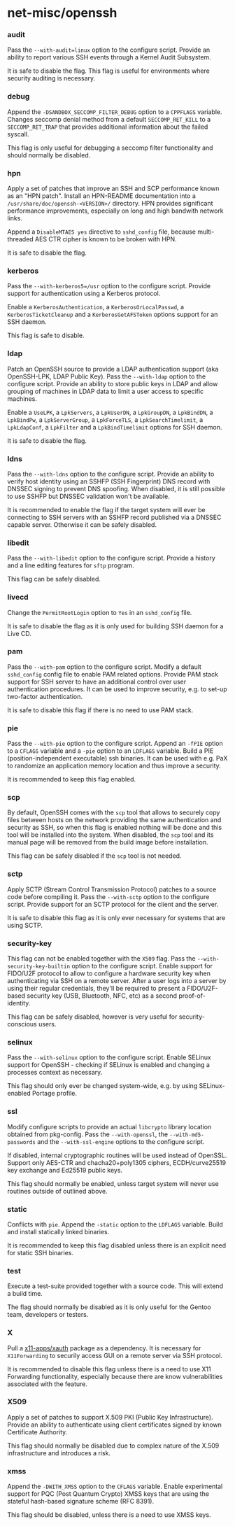 # net-misc/openssh

### audit
Pass the `--with-audit=linux` option to the configure script. Provide an ability to report various SSH events through a Kernel Audit Subsystem.

It is safe to disable the flag. This flag is useful for environments where security auditing is necessary.

### debug
Append the `-DSANDBOX_SECCOMP_FILTER_DEBUG` option to a `CPPFLAGS` variable. Changes seccomp denial method from a default `SECCOMP_RET_KILL` to a `SECCOMP_RET_TRAP` that provides additional information about the failed syscall.

This flag is only useful for debugging a seccomp filter functionality and should normally be disabled.

### hpn
Apply a set of patches that improve an SSH and SCP performance known as an "HPN patch". Install an HPN-README documentation into a `/usr/share/doc/openssh-<VERSION>/` directory. HPN provides significant performance improvements, especially on long and high bandwith network links.

Append a `DisableMTAES yes` directive to `sshd_config` file, because multi-threaded AES CTR cipher is known to be broken with HPN.

It is safe to disable the flag.

### kerberos
Pass the `--with-kerberos5=/usr` option to the configure script. Provide support for authentication using a Kerberos protocol.

Enable a `KerberosAuthentication`, a `KerberosOrLocalPasswd`, a `KerberosTicketCleanup` and a `KerberosGetAFSToken` options support for an SSH daemon.

This flag is safe to disable.

### ldap
Patch an OpenSSH source to provide a LDAP authentication support (aka OpenSSH-LPK, LDAP Public Key). Pass the `--with-ldap` option to the configure script. Provide an ability to store public keys in LDAP and allow grouping of machines in LDAP data to limit a user access to specific machines.

Enable a `UseLPK`, a `LpkServers`, a `LpkUserDN`, a `LpkGroupDN`, a `LpkBindDN`, a `LpkBindPw`, a `LpkServerGroup`, a `LpkForceTLS`, a `LpkSearchTimelimit`, a `LpkLdapConf`, a `LpkFilter` and a `LpkBindTimelimit` options for SSH daemon.

It is safe to disable the flag.

### ldns
Pass the `--with-ldns` option to the configure script. Provide an ability to verify host identity using an SSHFP (SSH Fingerprint) DNS record with DNSSEC signing to prevent DNS spoofing. When disabled, it is still possible to use SSHFP but DNSSEC validation won't be available.

It is recommended to enable the flag if the target system will ever be connecting to SSH servers with an SSHFP record published via a DNSSEC capable server. Otherwise it can be safely disabled.

### libedit
Pass the `--with-libedit` option to the configure script. Provide a history and a line editing features for `sftp` program.

This flag can be safely disabled.

### livecd
Change the `PermitRootLogin` option to `Yes` in an `sshd_config` file.

It is safe to disable the flag as it is only used for building SSH daemon for a Live CD.

### pam
Pass the `--with-pam` option to the configure script. Modify a default `sshd_config` config file to enable PAM related options. Provide PAM stack support for SSH server to have an additional control over user authentication procedures. It can be used to improve security, e.g. to set-up two-factor authentication.

It is safe to disable this flag if there is no need to use PAM stack.

### pie
Pass the `--with-pie` option to the configure script. Append an `-fPIE` option to a `CFLAGS` variable and a `-pie` option to an `LDFLAGS` variable. Build a PIE (position-independent executable) ssh binaries. It can be used with e.g. PaX to randomize an application memory location and thus improve a security.

It is recommended to keep this flag enabled.

### scp
By default, OpenSSH comes with the `scp` tool that allows to securely copy files between hosts on the network providing the same authentication and security as SSH, so when this flag is enabled nothing will be done and this tool will be installed into the system. When disabled, the `scp` tool and its manual page will be removed from the build image before installation.

This flag can be safely disabled if the `scp` tool is not needed.

### sctp
Apply SCTP (Stream Control Transmission Protocol) patches to a source code before compiling it. Pass the `--with-sctp` option to the configure script. Provide support for an SCTP protocol for the client and the server.

It is safe to disable this flag as it is only ever necessary for systems that are using SCTP.

### security-key
This flag can not be enabled together with the `X509` flag. Pass the `--with-security-key-builtin` option to the configure script. Enable support for FIDO/U2F protocol to allow to configure a hardware security key when authenticating via SSH on a remote server. After a user logs into a server by using their regular credentials, they'll be required to present a FIDO/U2F-based security key (USB, Bluetooth, NFC, etc) as a second proof-of-identity.

This flag can be safely disabled, however is very useful for security-conscious users.

### selinux
Pass the `--with-selinux` option to the configure script. Enable SELinux support for OpenSSH - checking if SELinux is enabled and changing a processes context as necessary.

This flag should only ever be changed system-wide, e.g. by using SELinux-enabled Portage profile.

### ssl
Modify configure scripts to provide an actual `libcrypto` library location obtained from pkg-config. Pass the `--with-openssl`, the `--with-md5-passwords` and the `--with-ssl-engine` options to the configure script.

If disabled, internal cryptographic routines will be used instead of OpenSSL. Support only AES-CTR and chacha20+poly1305 ciphers, ECDH/curve25519 key exchange and Ed25519 public keys.

This flag should normally be enabled, unless target system will never use routines outside of outlined above.

### static
Conflicts with `pie`. Append the `-static` option to the `LDFLAGS` variable. Build and install statically linked binaries.

It is recommended to keep this flag disabled unless there is an explicit need for static SSH binaries.

### test
Execute a test-suite provided together with a source code. This will extend a build time.

The flag should normally be disabled as it is only useful for the Gentoo team, developers or testers.

### X
Pull a [x11-apps/xauth](../x11-auth/xauth.md) package as a dependency. It is necessary for `X11Forwarding` to securily access GUI on a remote server via SSH protocol.

It is recommended to disable this flag unless there is a need to use X11 Forwarding functionality, especially because there are know vulnerabilities associated with the feature.

### X509
Apply a set of patches to support X.509 PKI (Public Key Infrastructure). Provide an ability to authenticate using client certificates signed by known Certificate Authority.

This flag should normally be disabled due to complex nature of the X.509 infrastructure and introduces a risk.

### xmss
Append the `-DWITH_XMSS` option to the `CFLAGS` variable. Enable experimental support for PQC (Post Quantum Crypto) XMSS keys that are using the stateful hash-based signature scheme (RFC 8391).

This flag should be disabled, unless there is a need to use XMSS keys.
